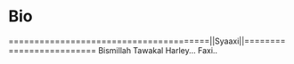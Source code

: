 # Bio

=======================================||Syaaxi||=========================
Bismillah
Tawakal
Harley...
Faxi..
